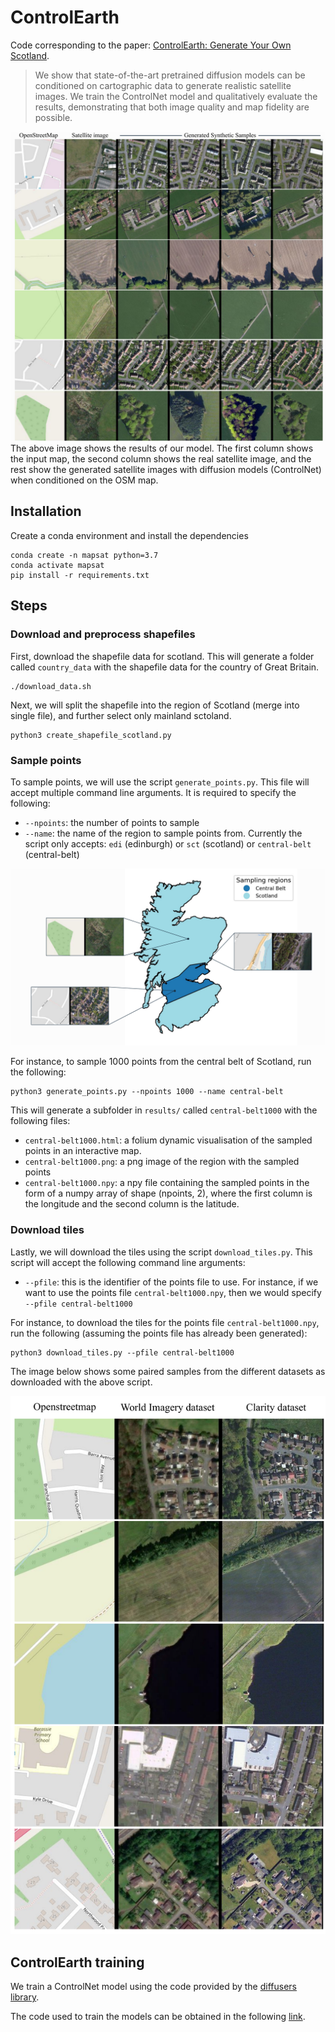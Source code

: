 # ControlEarth
Code corresponding to the paper: [ControlEarth: Generate Your Own Scotland](https://link). 

> We show that state-of-the-art pretrained diffusion models can be conditioned on cartographic data to generate realistic satellite images. We train the ControlNet model and qualitatively evaluate the results, demonstrating that both image quality and map fidelity are possible.

![examples image](imgs/examples.png)
The above image shows the results of our model. The first column shows the input map, the second column shows the real satellite image, and the rest show the generated satellite images with diffusion models (ControlNet) when conditioned on the OSM map.

## Installation
Create a conda environment and install the dependencies
```
conda create -n mapsat python=3.7
conda activate mapsat
pip install -r requirements.txt
```

## Steps
### Download and preprocess shapefiles
First, download the shapefile data for scotland. This will generate a folder called `country_data` with the shapefile data for the country of Great Britain.
```
./download_data.sh
```
Next, we will split the shapefile into the region of Scotland (merge into single file), and further select only mainland sctoland.
```
python3 create_shapefile_scotland.py
```

### Sample points
To sample points, we will use the script `generate_points.py`. This file will accept multiple command line arguments. It is required to specify the following:
- `--npoints`: the number of points to sample
- `--name`: the name of the region to sample points from. Currently the script only accepts: `edi` (edinburgh) or `sct` (scotland) or `central-belt` (central-belt)

![shapefile image](imgs/regions.png)

For instance, to sample 1000 points from the central belt of Scotland, run the following:
```
python3 generate_points.py --npoints 1000 --name central-belt
```
This will generate a subfolder in `results/` called `central-belt1000` with the following files:
- `central-belt1000.html`: a folium dynamic visualisation of the sampled points in an interactive map.
- `central-belt1000.png`: a png image of the region with the sampled points
- `central-belt1000.npy`: a npy file containing the sampled points in the form of a numpy array of shape (npoints, 2), where the first column is the longitude and the second column is the latitude.

### Download tiles
Lastly, we will download the tiles using the script `download_tiles.py`. This script will accept the following command line arguments:
- `--pfile`: this is the identifier of the points file to use. For instance, if we want to use the points file `central-belt1000.npy`, then we would specify `--pfile central-belt1000`

For instance, to download the tiles for the points file `central-belt1000.npy`, run the following (assuming the points file has already been generated):
```
python3 download_tiles.py --pfile central-belt1000
```

The image below shows some paired samples from the different datasets as downloaded with the above script.

![datasets image](imgs/datasets.png)

## ControlEarth training
We train a ControlNet model using the code provided by the [diffusers library](https://github.com/huggingface/diffusers/tree/main/examples/controlnet).

The code used to train the models can be obtained in the following [link]().
